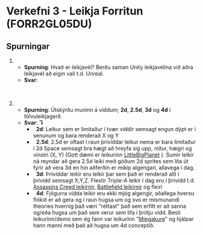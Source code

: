 # Verkefni 3 - Leikja Forritun (FORR2GL05DU)

## Spurningar

1. 
   * **Spurning**: Hvað er leikjavél? Berðu saman Unity leikjavélina við aðra leikjavél að eigin vali t.d. Unreal. 
   * **Svar**:
<br>

2.
   * **Spurning**: Útskýrðu muninn á víddum; **2d**, **2.5d**, **3d** og **4d** í tölvuleikjagerð. 
   * **Svar**: **↴**
        * &nbsp;&nbsp;**2d**: Leikur sem er limitaður í tvær víddir semsagt engun dýpt er í senunum og bara renderað X og Y<br>
        * &nbsp;&nbsp;**2.5d**: 2.5d er oftast í raun þrívíddar leikur nema er bara limitaður í 2d Space semsagt bra hægt að hreyfa sig upp, niður, hægri og vinstri (X, Y) (Gott dæmi er leikurinn [LittleBigPlanet](https://www.google.is/search?q=LittleBigPlanet&rlz=1C1GCEB_enIS812IS812&source=lnms&tbm=isch&sa=X&ved=0ahUKEwjege68q6TeAhVC_KQKHVGWBJsQ_AUIDigB&biw=1920&bih=969#imgrc=NuXuxhIpzjQFPM:) ). Sumir leikir ná reyndar að gera 2.5d leiki með góðum 2d sprites sem líta út fyrir að vera 3d en hin aðferðin er mikip algengari, allavega í dag.<br>
        * &nbsp;&nbsp;**3d**: Þrívíddar leikir eru leikir þar sem það er renderað allt í þrívídd semsagt X,Y,Z. Flestir Triple-A leikir í dag eru í þrívídd t.d. [Assassins Creed leikirnir](https://assassinscreed.ubisoft.com/game/en-us/home), [Battlefield leikirnir](https://www.ea.com/games/battlefield) og fleiri <br>
        * &nbsp;&nbsp;**4d**: Fjögurra vídda leikir eru ekki mjög algengir, aðallega hversu flókið er að gera og í raun hugsa um og svo er mismunandi theories hvernig það væri "réttast" það sem erfitt er að sanna og/eða hugsa um það sem verur sem lifa í þriðju vídd. Besti leikurinn/demo sem ég fann var leikurinn "[Miegakure](http://miegakure.com/)" og hjálpar hann manni með það að hugsa um 4d conceptið.
